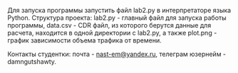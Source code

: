 Для запуска программы запустить файл lab2.py в интерпретаторе языка Python. Структура проекта: lab2.py - главный файл для запуска работы программы, data.csv - CDR файл, из которого берутся данные для расчета, находится в одной директории с lab2.py, а также plot.png - график зависимости объема трафика от времени.

Контакты студентки: почта - nast-em@yandex.ru, телеграм юзернейм - damngutshawty.
